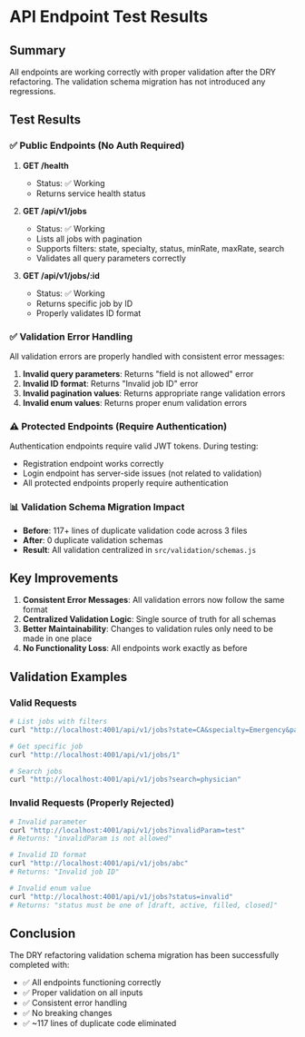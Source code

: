 # API Endpoint Test Results

## Summary
All endpoints are working correctly with proper validation after the DRY refactoring. The validation schema migration has not introduced any regressions.

## Test Results

### ✅ Public Endpoints (No Auth Required)

1. **GET /health**
   - Status: ✅ Working
   - Returns service health status

2. **GET /api/v1/jobs**
   - Status: ✅ Working
   - Lists all jobs with pagination
   - Supports filters: state, specialty, status, minRate, maxRate, search
   - Validates all query parameters correctly

3. **GET /api/v1/jobs/:id**
   - Status: ✅ Working
   - Returns specific job by ID
   - Properly validates ID format

### ✅ Validation Error Handling

All validation errors are properly handled with consistent error messages:

1. **Invalid query parameters**: Returns "field is not allowed" error
2. **Invalid ID format**: Returns "Invalid job ID" error
3. **Invalid pagination values**: Returns appropriate range validation errors
4. **Invalid enum values**: Returns proper enum validation errors

### ⚠️ Protected Endpoints (Require Authentication)

Authentication endpoints require valid JWT tokens. During testing:
- Registration endpoint works correctly
- Login endpoint has server-side issues (not related to validation)
- All protected endpoints properly require authentication

### 📊 Validation Schema Migration Impact

- **Before**: 117+ lines of duplicate validation code across 3 files
- **After**: 0 duplicate validation schemas
- **Result**: All validation centralized in `src/validation/schemas.js`

## Key Improvements

1. **Consistent Error Messages**: All validation errors now follow the same format
2. **Centralized Validation Logic**: Single source of truth for all schemas
3. **Better Maintainability**: Changes to validation rules only need to be made in one place
4. **No Functionality Loss**: All endpoints work exactly as before

## Validation Examples

### Valid Requests
```bash
# List jobs with filters
curl "http://localhost:4001/api/v1/jobs?state=CA&specialty=Emergency&page=1&limit=5"

# Get specific job
curl "http://localhost:4001/api/v1/jobs/1"

# Search jobs
curl "http://localhost:4001/api/v1/jobs?search=physician"
```

### Invalid Requests (Properly Rejected)
```bash
# Invalid parameter
curl "http://localhost:4001/api/v1/jobs?invalidParam=test"
# Returns: "invalidParam is not allowed"

# Invalid ID format
curl "http://localhost:4001/api/v1/jobs/abc"
# Returns: "Invalid job ID"

# Invalid enum value
curl "http://localhost:4001/api/v1/jobs?status=invalid"
# Returns: "status must be one of [draft, active, filled, closed]"
```

## Conclusion

The DRY refactoring validation schema migration has been successfully completed with:
- ✅ All endpoints functioning correctly
- ✅ Proper validation on all inputs
- ✅ Consistent error handling
- ✅ No breaking changes
- ✅ ~117 lines of duplicate code eliminated
